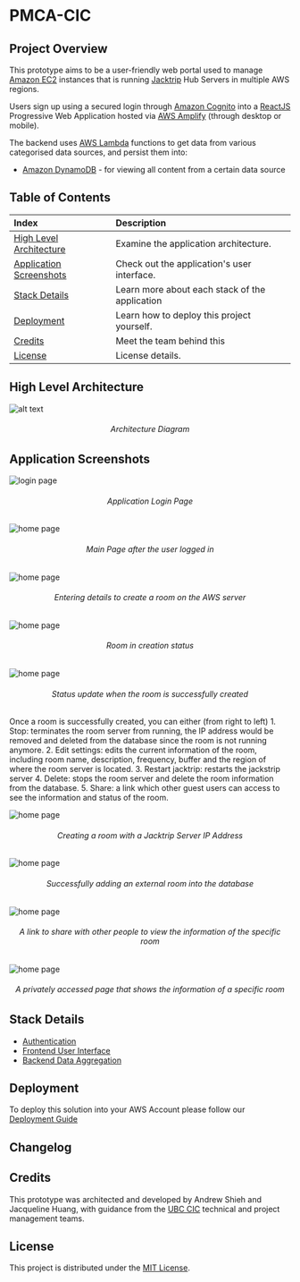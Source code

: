# PMCA-CIC

## Project Overview

This prototype aims to be a user-friendly web portal used to manage [Amazon EC2](https://aws.amazon.com/ec2) instances that is running [Jacktrip](https://ccrma.stanford.edu/software/jacktrip/) Hub Servers in multiple AWS regions.

Users sign up using a secured login through [Amazon Cognito](https://aws.amazon.com/cognito/) into a [ReactJS](https://reactjs.org/)
Progressive Web Application hosted via [AWS Amplify](https://aws.amazon.com/amplify/) (through desktop or mobile).

The backend uses [AWS Lambda](https://aws.amazon.com/lambda/) functions to get data from various categorised data
sources, and persist them into:

-   [Amazon DynamoDB](https://aws.amazon.com/dynamodb/) - for viewing all content from a certain data source

## Table of Contents

| Index                                               | Description                                    |
| :-------------------------------------------------- | :--------------------------------------------- |
| [High Level Architecture](#high-level-architecture) | Examine the application architecture.          |
| [Application Screenshots](#application-screenshots) | Check out the application's user interface.    |
| [Stack Details](#stack-details)                     | Learn more about each stack of the application |
| [Deployment](#deployment)                           | Learn how to deploy this project yourself.     |
| [Credits](#credits)                                 | Meet the team behind this                      |
| [License](#license)                                 | License details.                               |

## High Level Architecture

![alt text](docs/ArchitectureDiagram.png)

<h6 align="center">Architecture Diagram</h6>

## Application Screenshots

![login page](./docs/LoginPage.png)

<h6 align="center">Application Login Page</h6>

![home page](./docs/images/main_page.png)

<h6 align="center">Main Page after the user logged in</h6>

![home page](./docs/images/create_aws_room.png)

<h6 align="center">Entering details to create a room on the AWS server</h6>

![home page](./docs/images/aws_room_in_creation.png)

<h6 align="center">Room in creation status</h6>

![home page](./docs/images/aws_room_success.png)

<h6 align="center">Status update when the room is successfully created</h6>
Once a room is successfully created, you can either (from right to left)
1. Stop: terminates the room server from running, the IP address would be removed and deleted from the database since the room is not running anymore.
2. Edit settings: edits the current information of the room, including room name, description, frequency, buffer and the region of where the room server is located.
3. Restart jacktrip: restarts the jackstrip server
4. Delete: stops the room server and delete the room information from the database.
5. Share: a link which other guest users can access to see the information and status of the room.

![home page](./docs/images/create_external_room.png)

<h6 align="center">Creating a room with a Jacktrip Server IP Address</h6>

![home page](./docs/images/external_room_success.png)

<h6 align="center">Successfully adding an external room into the database</h6>

![home page](./docs/images/share_room_dialog.png)

<h6 align="center">A link to share with other people to view the information of the specific room</h6>

![home page](./docs/images/shared_room.png)

<h6 align="center">A privately accessed page that shows the information of a specific room</h6>

## Stack Details

-   [Authentication](./docs/AuthenticationArchitecture.md)
-   [Frontend User Interface](./docs/FrontendArchitecture.md)
-   [Backend Data Aggregation](./docs/DataAggregationArchitecture.md)

## Deployment

To deploy this solution into your AWS Account please follow our [Deployment Guide](docs/DeploymentGuide.md)

## Changelog

## Credits

This prototype was architected and developed by Andrew Shieh and Jacqueline Huang, with guidance from the [UBC CIC](https://cic.ubc.ca/)
technical and project management teams.

## License

This project is distributed under the [MIT License](./LICENSE).
